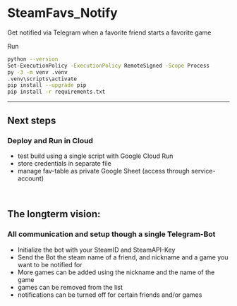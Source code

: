 # SteamFavs_Notify
Get notified via Telegram when a favorite friend starts a favorite game

Run

````bash
python --version
Set-ExecutionPolicy -ExecutionPolicy RemoteSigned -Scope Process
py -3 -m venv .venv
.venv\scripts\activate
pip install --upgrade pip
pip install -r requirements.txt
````

---

## Next steps
### Deploy and Run in Cloud
- test build using a single script with Google Cloud Run
- store credentials in separate file
- manage fav-table as private Google Sheet (access through service-account)

&nbsp;

## The longterm vision:
### All communication and setup though a single Telegram-Bot
- Initialize the bot with your SteamID and SteamAPI-Key
- Send the Bot the steam name of a friend, and nickname and a game you want to be notified for
- More games can be added using the nickname and the name of the game
- games can be removed from the list
- notifications can be turned off for certain friends and/or games
